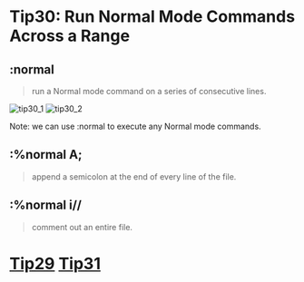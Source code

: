 # Tip30: Run Normal Mode Commands Across a Range

## :normal
>run a Normal mode command on a series of consecutive lines.

![tip30_1](images/tip30_1.png)
![tip30_2](images/tip30_2.png)

Note: we can use :normal to execute any Normal mode commands.


## :%normal A;
>append a semicolon at the end of every line of the file.

## :%normal i//
>comment out an entire file.

# [Tip29](tip29.md) [Tip31](tip31.md)
